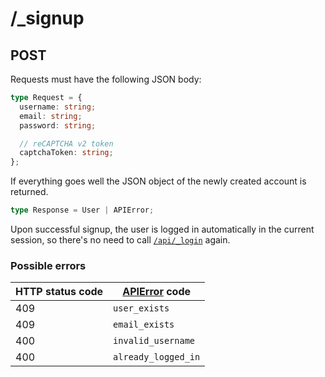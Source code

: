 # /\_signup

## POST

Requests must have the following JSON body:

```ts
type Request = {
  username: string;
  email: string;
  password: string;

  // reCAPTCHA v2 token
  captchaToken: string;
};
```

If everything goes well the JSON object of the newly created account is returned.

```ts
type Response = User | APIError;
```

Upon successful signup, the user is logged in automatically in the current session, so there's no need to call [`/api/_login`](/api/endpoints/authentication/login) again.

### Possible errors

| HTTP status code | [APIError](/api/errors/) code |
| ---------------- | ------------------------- |
| 409              | `user_exists`             |
| 409              | `email_exists`            |
| 400              | `invalid_username`        |
| 400              | `already_logged_in`       |

